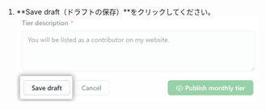 1. **Save draft（ドラフトの保存）**をクリックしてください。 ![ドラフトの保存ボタン](/assets/images/help/sponsors/save-tier-draft.png)
